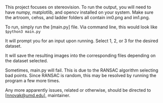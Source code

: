 This project focuses on stereovision. To run the output, you will need to have numpy, matplotlib, and opencv installed on your system.
Make sure the artroom, cehss, and ladder folders all contain im0.png and im1.png.

To run, simply run the [main.py] file. Via command line, this would look like `$python3 main.py`

It will prompt you for an input upon running. Select 1, 2, or 3 for the desired dataset.

It will save the resulting images into the corresponding files depending on the dataset selected.

Sometimes, main.py will fail. This is due to the RANSAC algorithm selecting bad points. Since RANSAC is random, this may be resolved by running the program a few more times.

Any more apparently issues, related or otherwise, should be directed to [nnovak@umd.edu], maintainer.
